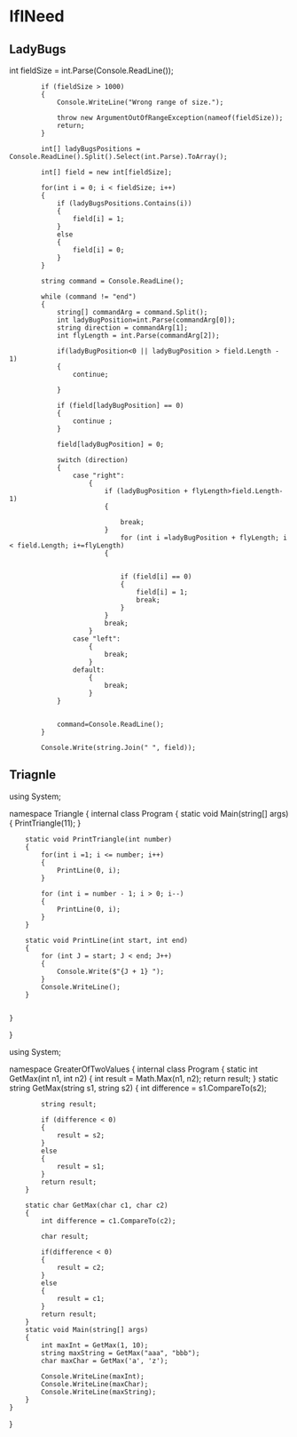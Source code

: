 # IfINeed

## LadyBugs
int fieldSize = int.Parse(Console.ReadLine());

            if (fieldSize > 1000)
            {
                Console.WriteLine("Wrong range of size.");
                
                throw new ArgumentOutOfRangeException(nameof(fieldSize));
                return;
            }

            int[] ladyBugsPositions = Console.ReadLine().Split().Select(int.Parse).ToArray();

            int[] field = new int[fieldSize];

            for(int i = 0; i < fieldSize; i++)
            {
                if (ladyBugsPositions.Contains(i))
                {
                    field[i] = 1;
                }
                else
                {
                    field[i] = 0;
                }
            }

            string command = Console.ReadLine();

            while (command != "end")
            {
                string[] commandArg = command.Split();
                int ladyBugPosition=int.Parse(commandArg[0]);
                string direction = commandArg[1];
                int flyLength = int.Parse(commandArg[2]);

                if(ladyBugPosition<0 || ladyBugPosition > field.Length - 1)
                {
                    continue;

                }

                if (field[ladyBugPosition] == 0)
                {
                    continue ;
                }

                field[ladyBugPosition] = 0;

                switch (direction)
                {
                    case "right":
                        {
                            if (ladyBugPosition + flyLength>field.Length-1)
                            {

                                break;
                            }
                                for (int i =ladyBugPosition + flyLength; i < field.Length; i+=flyLength)
                            {
                                

                                if (field[i] == 0)
                                {
                                    field[i] = 1;
                                    break;
                                }
                            }
                            break;
                        }
                    case "left":
                        {
                            break;
                        }
                    default:
                        {
                            break;
                        }
                }


                command=Console.ReadLine();
            }

            Console.Write(string.Join(" ", field));








## Triagnle
using System;

namespace Triangle
{
    internal class Program
    {
        static void Main(string[] args)
        {
            PrintTriangle(11);
        }

        static void PrintTriangle(int number)
        {
            for(int i =1; i <= number; i++)
            {
                PrintLine(0, i);                  
            }

            for (int i = number - 1; i > 0; i--)
            {
                PrintLine(0, i);
            }
        }

        static void PrintLine(int start, int end)
        {
            for (int J = start; J < end; J++)
            {
                Console.Write($"{J + 1} ");
            }
            Console.WriteLine();
        }


    }
}




using System;

namespace GreaterOfTwoValues
{
    internal class Program
    {
        static int GetMax(int n1, int n2)
        {
            int result = Math.Max(n1, n2);
            return result;
        }
        static string GetMax(string s1, string s2)
        {
            int difference = s1.CompareTo(s2);

            string result;

            if (difference < 0)
            {
                result = s2;
            }
            else
            {
                result = s1;
            }
            return result;
        }

        static char GetMax(char c1, char c2)
        {
            int difference = c1.CompareTo(c2);

            char result;

            if(difference < 0)
            {
                result = c2;              
            }
            else
            {
                result = c1;
            }
            return result;
        }
        static void Main(string[] args)
        {
            int maxInt = GetMax(1, 10);
            string maxString = GetMax("aaa", "bbb");
            char maxChar = GetMax('a', 'z');

            Console.WriteLine(maxInt);
            Console.WriteLine(maxChar);
            Console.WriteLine(maxString);
        }
    }
}
